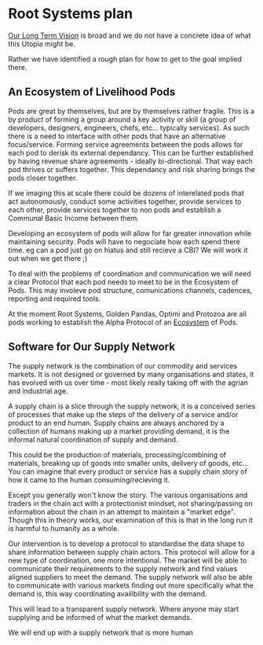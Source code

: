 # Root Systems plan

[Our Long Term Vision](./vision.md) is broad and we do not have a concrete idea of what this Utopia might be.

Rather we have identified a rough plan for how to get to the goal implied there.

## An Ecosystem of Livelihood Pods

Pods are great by themselves, but are by themselves rather fragile. This is a by product of forming a group around a key activity or skill (a group of developers, designers, engineers, chefs, etc... typically services). As such there is a need to interface with other pods that have an alternative focus/service. Forming service agreements between the pods allows for each pod to derisk its external dependancy. This can be further established by having revenue share agreements - ideally bi-directional. That way each pod thrives or suffers together. This dependancy and risk sharing brings the pods closer together.

If we imaging this at scale there could be dozens of interelated pods that act autonomously, conduct some activities together, provide services to each other, provide services together to non pods and establish a Communal Basic Income between them.

Developing an ecosystem of pods will allow for far greater innovation while maintaining security. Pods will have to negociate how each spend there time. eg can a pod just go on hiatus and still recieve a CBI? We will work it out when we get there ;)

To deal with the problems of coordination and communication we will need a clear Protocol that each pod needs to meet to be in the Ecosystem of Pods. This may involeve pod structure, comunications channels, cadences, reporting and required tools.

At the moment Root Systems, Golden Pandas, Optimi and Protozoa are all pods working to establish the Alpha Protocol of an [Ecosystem](./ecosystem.md) of Pods.

## Software for Our Supply Network

The supply network is the combination of our commodity and services markets. It is not designed or governed by many organisations and states, it has evolved with us over time - most likely really taking off with the agrian and industrial age.

A supply chain is a slice through the supply network, it is a conceived series of processes that make up the steps of the delivery of a service and/or product to an end human. Supply chains are always anchored by a collection of humans making up a market providing demand, it is the informal natural coordination of supply and demand. 

This could be the production of materials, processing/combining of materials, breaking up of goods into smaller units, delivery of goods, etc... You can imagine that every product or service has a supply chain story of how it came to the human consuming/recieving it.  

Except you generally won't know the story. The various organisations and traders in the chain act with a protectionist mindset, not sharing/passing on information about the chain in an attempt to maintain a "market edge". Though this in theory works, our examination of this is that in the long run it is harmful to humanity as a whole.

Our intervention is to develop a protocol to standardise the data shape to share information between supply chain actors. This protocol will allow for a new type of coordination, one more intentional. The market will be able to communicate their requirements to the supply network and find values aligned suppliers to meet the demand. The supply network will also be able to communicate with various markets finding out more specifically what the demand is, this way coordinating availibility with the demand.

This will lead to a transparent supply network. Where anyone may start supplying and be informed of what the market demands. 

We will end up with a supply network that is more human
